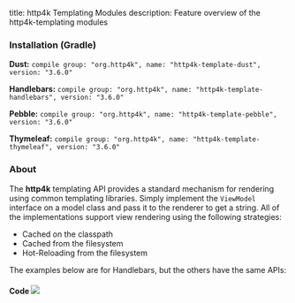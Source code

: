 title: http4k Templating Modules
description: Feature overview of the http4k-templating modules

### Installation (Gradle)
**Dust:** ```compile group: "org.http4k", name: "http4k-template-dust", version: "3.6.0"```

**Handlebars:** ```compile group: "org.http4k", name: "http4k-template-handlebars", version: "3.6.0"```

**Pebble:** ```compile group: "org.http4k", name: "http4k-template-pebble", version: "3.6.0"```

**Thymeleaf:** ```compile group: "org.http4k", name: "http4k-template-thymeleaf", version: "3.6.0"```

### About
The **http4k** templating API provides a standard mechanism for rendering using common templating libraries. Simply implement the `ViewModel` interface on a model class and pass it to the renderer to get a string. All of the implementations support view rendering using the following strategies:

* Cached on the classpath
* Cached from the filesystem
* Hot-Reloading from the filesystem

The examples below are for Handlebars, but the others have the same APIs:

#### Code  [<img class="octocat" src="/img/octocat-32.png"/>](https://github.com/http4k/http4k/blob/master/src/docs/guide/modules/templating/example.kt)

 <script src="https://gist-it.appspot.com/https://github.com/http4k/http4k/blob/master/src/docs/guide/modules/templating/example.kt"></script>
